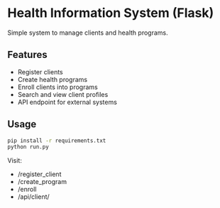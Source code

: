 # Health Information System (Flask)

Simple system to manage clients and health programs.

## Features
- Register clients
- Create health programs
- Enroll clients into programs
- Search and view client profiles
- API endpoint for external systems

## Usage
```bash
pip install -r requirements.txt
python run.py
```

Visit:
- /register_client
- /create_program
- /enroll
- /api/client/<id>